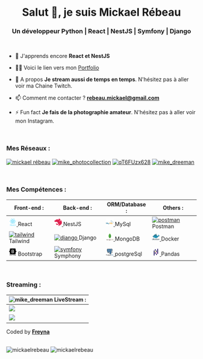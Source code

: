 <h1 align="center">Salut 👋, je suis Mickael Rébeau</h1>
<h3 align="center">Un développeur Python | React | NestJS | Symfony | Django</h3>

<br/>

- 🌱 J'apprends encore **React et NestJS**

- 👨‍💻 Voici le lien vers mon [Portfolio](https://mickaelrebeau.github.io/Portfolio-React/)

- 💬 A propos **Je stream aussi de temps en temps**. N'hésitez pas à aller voir ma Chaine Twitch.

- 📫 Comment me contacter ? **rebeau.mickael@gmail.com**

- ⚡ Fun fact **Je fais de la photographie amateur**. N'hésitez pas à aller voir mon Instagram. 

<br/>

### Mes Réseaux :
<p align="left">
<a href="https://www.linkedin.com/in/mickael-r%C3%A9beau/" target="blank"><img align="center" src="https://raw.githubusercontent.com/rahuldkjain/github-profile-readme-generator/master/src/images/icons/Social/linked-in-alt.svg" alt="mickael rébeau" height="30" width="40" /></a> 
<a href="https://instagram.com/mike_photocollection" target="blank"><img align="center" src="https://raw.githubusercontent.com/rahuldkjain/github-profile-readme-generator/master/src/images/icons/Social/instagram.svg" alt="mike_photocollection" height="30" width="40" /></a>
<a href="https://discord.gg/qT6FUzx628" target="blank"><img align="center" src="https://raw.githubusercontent.com/rahuldkjain/github-profile-readme-generator/master/src/images/icons/Social/discord.svg" alt="qT6FUzx628" height="30" width="40" /></a>
<a href="https://www.twitch.tv/mike_dreeman" target="blank"><img align="center" src="https://raw.githubusercontent.com/rahuldkjain/github-profile-readme-generator/master/src/images/icons/Social/twitch.svg" alt="mike_dreeman" height="30" width="40" /></a>
</p>

</br>

### Mes Compétences :

| Front-end : | Back-end : | ORM/Database : | Others : |
|-----------------------------------------------------------------------------------------|-------------------------------------------------------------------------------------------|---|---|
|<a href="https://reactjs.org/" target="_blank" rel="noreferrer"> <img src="https://raw.githubusercontent.com/devicons/devicon/master/icons/react/react-original-wordmark.svg" alt="react" width="20" height="20"/> </a> React   |<a href="https://nestjs.com/" target="_blank" rel="noreferrer"> <img src="https://raw.githubusercontent.com/devicons/devicon/master/icons/nestjs/nestjs-plain.svg" alt="nestjs" width="20" height="20"/> </a> NestJS   |<a href="https://www.mysql.com/" target="_blank" rel="noreferrer"> <img src="https://raw.githubusercontent.com/devicons/devicon/master/icons/mysql/mysql-original-wordmark.svg" alt="mysql" width="20" height="20"/> </a> MySql     |<a href="https://postman.com" target="_blank" rel="noreferrer"> <img src="https://www.vectorlogo.zone/logos/getpostman/getpostman-icon.svg" alt="postman" width="20" height="20"/> </a> Postman |
|<a href="https://tailwindcss.com/" target="_blank" rel="noreferrer"> <img src="https://www.vectorlogo.zone/logos/tailwindcss/tailwindcss-icon.svg" alt="tailwind" width="20" height="20"/> </a> Tailwind     |<a href="https://www.djangoproject.com/" target="_blank" rel="noreferrer"> <img src="https://cdn.worldvectorlogo.com/logos/django.svg" alt="django" width="20" height="20"/> </a> Django   |<a href="https://www.mongodb.com/" target="_blank" rel="noreferrer"> <img src="https://raw.githubusercontent.com/devicons/devicon/master/icons/mongodb/mongodb-original-wordmark.svg" alt="mongodb" width="20" height="20"/> </a> MongoDB  |<a href="https://www.docker.com/" target="_blank" rel="noreferrer"> <img src="https://raw.githubusercontent.com/devicons/devicon/master/icons/docker/docker-original-wordmark.svg" alt="docker" width="20" height="20"/> </a> Docker |
|<a href="https://getbootstrap.com" target="_blank" rel="noreferrer"><img src="https://raw.githubusercontent.com/devicons/devicon/master/icons/bootstrap/bootstrap-plain-wordmark.svg" alt="bootstrap" width="20" height="20"/></a>  Bootstrap     |<a href="https://symfony.com" target="_blank" rel="noreferrer"> <img src="https://symfony.com/logos/symfony_black_03.svg" alt="symfony" width="20" height="20"/> </a> Symphony |<a href="https://www.postgresql.org" target="_blank" rel="noreferrer"> <img src="https://raw.githubusercontent.com/devicons/devicon/master/icons/postgresql/postgresql-original-wordmark.svg" alt="postgresql" width="20" height="20"/> </a> postgreSql  |<a href="https://pandas.pydata.org/" target="_blank" rel="noreferrer"> <img src="https://raw.githubusercontent.com/devicons/devicon/2ae2a900d2f041da66e950e4d48052658d850630/icons/pandas/pandas-original.svg" alt="pandas" width="20" height="20"/> </a> Pandas |

<br/>

### Streaming :

|<img src="https://raw.githubusercontent.com/rahuldkjain/github-profile-readme-generator/master/src/images/icons/Social/twitch.svg" alt="mike_dreeman" height="20" width="20" />  LiveStream : |
|----------------------------------------------------------------------------------------------------------------------------|
| [![](https://static-cdn.jtvnw.net/previews-ttv/live_user_thefrayna-384x216.jpg)](https://www.twitch.tv/mike_dreeman)        |
| [![](https://y6eyebw4fsjaif3tv75cs2dgna0sjgog.lambda-url.eu-north-1.on.aws/?streamer=thefrayna)](https://www.twitch.tv/mike_dreeman) |

Coded by [**Freyna**](https://github.com/Frayna/Frayna)

<br/>

<img src="https://github-readme-stats.vercel.app/api/top-langs?username=mickaelrebeau&show_icons=true&locale=en&layout=compact" alt="mickaelrebeau" />

<img src="https://github-readme-stats.vercel.app/api?username=mickaelrebeau&show_icons=true&locale=en" alt="mickaelrebeau" />

